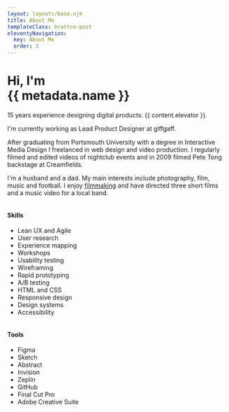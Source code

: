 ```yaml
---
layout: layouts/base.njk
title: About Me
templateClass: brattco-post
eleventyNavigation:
  key: About Me
  order: 3
---
```

<div class="container page-content">
<h1>Hi, I'm<br>{{ metadata.name }}</h1>

<p class="bump">15 years experience designing digital products. {{ content.elevator }}.</p>

I'm currently working as Lead Product Designer at giffgaff.

After graduating from Portsmouth University with a degree in Interactive Media Design I freelanced in web design and video production. I regularly filmed and edited videos of nightclub events and in 2009 filmed Pete Tong backstage at Creamfields.

I'm a husband and a dad. My main interests include photography, film, music and football. I enjoy [filmmaking](//vimeo.com/chrisbratt) and have directed three short films and a music video for a local band.

<div class="row">

<div class="column">

<h4>Skills</h4>

- Lean UX and Agile
- User research
- Experience mapping
- Workshops
- Usability testing
- Wireframing
- Rapid prototyping
- A/B testing
- HTML and CSS
- Responsive design
- Design systems
- Accessibility

</div>

<div class="column">

<h4>Tools</h4>

- Figma
- Sketch
- Abstract
- Invision
- Zeplin
- GitHub
- Final Cut Pro
- Adobe Creative Suite

</div>

</div>

</div>
